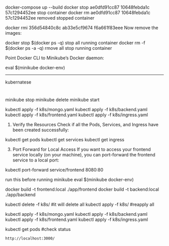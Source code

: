 docker-compose up --build
docker stop ae0dfd91cc87 10648febda1c 57c1294452ee  stop container
docker rm ae0dfd91cc87 10648febda1c 57c1294452ee  removed stopped container

docker rmi 356d54840c8c ab33e5cf9674 f6a661f83eee       Now remove the images:
 
docker stop $(docker ps -q)  stop all running container
docker rm -f $(docker ps -a -q)  rmove all stop running container



Point Docker CLI to Minikube’s Docker daemon:

eval $(minikube docker-env)

----

kubernatese

#
minikube stop
minikube delete
minikube start


kubectl apply -f k8s/mongo.yaml
kubectl apply -f k8s/backend.yaml
kubectl apply -f k8s/frontend.yaml
kubectl apply -f k8s/ingress.yaml




1. Verify the Resources
Check if all the Pods, Services, and Ingress have been created successfully:

kubectl get pods
kubectl get services
kubectl get ingress



3. Port Forward for Local Access
If you want to access your frontend service locally (on your machine), you can port-forward the frontend service to a local port:

kubectl port-forward service/frontend 8080:80


run this before running minikube
eval $(minikube docker-env)


docker build -t frontend:local ./app/frontend
docker build -t backend:local ./app/backend

kubectl delete -f k8s/ #it will delete all 
kubectl apply -f k8s/  #reapply all


kubectl apply -f k8s/mongo.yaml
kubectl apply -f k8s/backend.yaml
kubectl apply -f k8s/frontend.yaml
kubectl apply -f k8s/ingress.yaml


kubectl get pods  #check status

    http://localhost:3000/
